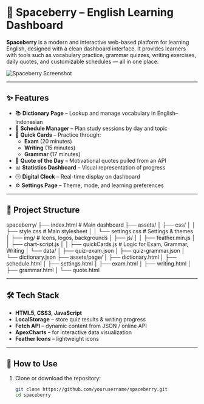 # 🚀 Spaceberry – English Learning Dashboard

**Spaceberry** is a modern and interactive web-based platform for learning English, designed with a clean dashboard interface. It provides learners with tools such as vocabulary practice, grammar quizzes, writing exercises, daily quotes, and customizable schedules — all in one place.

![Spaceberry Screenshot](assets/img/screenshot-preview.png)

---

## ✨ Features

- 📚 **Dictionary Page** – Lookup and manage vocabulary in English–Indonesian
- 📆 **Schedule Manager** – Plan study sessions by day and topic
- 🧠 **Quick Cards** – Practice through:
  - **Exam** (20 minutes)
  - **Writing** (15 minutes)
  - **Grammar** (17 minutes)
- 💬 **Quote of the Day** – Motivational quotes pulled from an API
- 📊 **Statistics Dashboard** – Visual representation of progress
- 🕒 **Digital Clock** – Real-time display on dashboard
- ⚙ **Settings Page** – Theme, mode, and learning preferences

---

## 📁 Project Structure

spaceberry/
├── index.html # Main dashboard
├── assets/
│ ├── css/
│ │ ├── style.css # Main stylesheet
│ │ └── settings.css # Settings & themes
│ ├── img/ # Icons, logos, backgrounds
│ ├── js/
│ │ ├── feather.min.js
│ │ ├── chart-script.js
│ │ ├── quickCards.js # Logic for Exam, Grammar, Writing
│ └── data/
│ ├── quiz-exam.json
│ ├── quiz-grammar.json
│ └── dictionary.json
├── assets/page/
│ ├── dictionary.html
│ ├── schedule.html
│ ├── settings.html
│ ├── exam.html
│ ├── writing.html
│ ├── grammar.html
│ └── quote.html

---

## 🛠️ Tech Stack

- **HTML5, CSS3, JavaScript**
- **LocalStorage** – store quiz results & writing progress
- **Fetch API** – dynamic content from JSON / online API
- **ApexCharts** – for interactive data visualization
- **Feather Icons** – lightweight icons

---

## 🔧 How to Use

1. Clone or download the repository:
   ```bash
   git clone https://github.com/yourusername/spaceberry.git
   cd spaceberry
   ```
